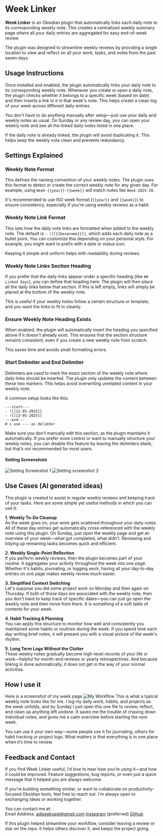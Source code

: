 # Week Linker
**Week Linker** is an Obsidian plugin that automatically links each daily note to its corresponding weekly note. This creates a centralized weekly summary page where all your daily entries are aggregated for easy end-of-week review.

The plugin was designed to streamline weekly reviews by providing a single location to view and reflect on all your work, tasks, and notes from the past seven days.
## Usage Instructions

Once installed and enabled, the plugin automatically links your daily note to its corresponding weekly note. Whenever you create or open a daily note, the plugin checks whether it belongs to a specific week (based on date) and then inserts a link to it in that week's note. This helps create a clean log of your week across different daily entries.

You don't have to do anything manually after setup—just use your daily and weekly notes as usual. On Sunday or any review day, you can open your weekly note and see all the linked daily notes listed in one place.

If the daily note is already linked, the plugin will avoid duplicating it. This helps keep the weekly note clean and prevents redundancy.

## Settings Explained

### Weekly Note Format

This defines the naming convention of your weekly notes. The plugin uses this format to detect or create the correct weekly note for any given day. For example, using `Week-{{year}}-{{week}}` will match notes like `Week-2025-20`.

It's recommended to use ISO week format (`{{year}}` and `{{week}}`) to ensure consistency, especially if you're using weekly reviews as a habit.

### Weekly Note Link Format

This sets how the daily note links are formatted when added to the weekly note. The default is 
`- ![[{{basename}}]]`, which adds each daily note as a bullet point. You can customize this depending on your personal style. For example, you might want to prefix with a date or status icon.

Keeping it simple and uniform helps with readability during reviews.

### Weekly Note Links Section Heading

If you prefer that the daily links appear under a specific heading (like `## Linked Days`), you can define that heading here. The plugin will then place all the daily links below that section. If this is left empty, links will simply be placed at the bottom of the weekly note.

This is useful if your weekly notes follow a certain structure or template, and you want the links to fit in cleanly.

### Ensure Weekly Note Heading Exists

When enabled, the plugin will automatically insert the heading you specified above if it doesn't already exist. This ensures that the section structure remains consistent, even if you create a new weekly note from scratch.

This saves time and avoids small formatting errors.

### Start Delimiter and End Delimiter

Delimiters are used to mark the exact section of the weekly note where daily links should be inserted. The plugin only updates the content between these two markers. This helps avoid overwriting unrelated content in your weekly note.

A common setup looks like this:

```
---start--- 
- ![[12-05-2025]] 
- ![[13-05-2025]] 
---end---
# i use --- as delimter
```
Make sure you don’t manually edit this section, as the plugin maintains it automatically. If you prefer more control or want to manually structure your weekly notes, you can disable this feature by leaving the delimiters blank, but that’s not recommended for most users.

#### Setting Screenshots
![Setting Screenshot 1](<Screenshots/Week Linker Settings SS 1.png>)
![Setting screenshot 2](<Screenshots/Week Linker Setting SS 2.png>)

## Use Cases (AI generated ideas)

This plugin is created to assist in regular weekly reviews and keeping track of your tasks. Here are some simple yet useful methods in which you can use it:

**1. Weekly To-Do Cleanup**  
As the week goes on, your work gets scattered throughout your daily notes. All of these day entries get automatically cross-referenced with the weekly note using this plugin. On Sunday, just open the weekly page and get an overview of your week—what got completed, what didn’t. Reviewing and tidying up remaining tasks becomes quick and efficient.

**2. Weekly Single-Point Reflection**  
If you perform weekly reviews, then the plugin becomes part of your routine. It aggregates your activity throughout the week into one page. Whether it's habits, journaling, or logging work, having all your day-to-day entries on one page makes weekly review much easier.

**3. Simplified Context Switching**  
Let's suppose you did some project work on Monday and then again on Thursday. If both of those days are associated with the weekly note, then you don't have to keep track of specific dates—you can just go open the weekly note and then move from there. It is something of a soft table of contents for your week.

**4. Habit Tracking & Planning**  
You can apply this structure to monitor how well and consistently you maintained some habits or routines during the week. If you spend time each day writing brief notes, it will present you with a visual picture of the week's rhythm.

**5. Long Term Logs Without the Clutter**  
These weekly notes gradually become high-level records of your life or work—helpful for month-end reviews or yearly retrospectives. And because linking is done automatically, it does not get in the way of your normal activities.

## How I use it
Here is a screenshot of my week page
![My Workflow](<Screenshots/Week linker My workflow.png>)
This is what a typical weekly note looks like for me. I log my daily work, habits, and projects as the week unfolds, and by Sunday I just open this one file to review, reflect, and clean up anything left undone. It saves me the trouble of chasing down individual notes, and gives me a calm overview before starting the next week.

You can use it your own way—some people use it for journaling, others for habit tracking or project logs. What matters is that everything is in one place when it’s time to review.

## Feedback and Contact
If you find Week Linker useful, I’d love to hear how you’re using it—and how it could be improved. Feature suggestions, bug reports, or even just a quick message that it helped you are always welcome.

If you're building something similar, or want to collaborate on productivity-focused Obsidian tools, feel free to reach out. I'm always open to exchanging ideas or working together.

You can contact me at:  
Email Address: adiseeksagi@gmail.com 
[Instagram](https://www.instagram.com/adiseeksagi/?hl=en) (preferred)
[Github](https://github.com/adiseeksagi)

If this plugin helped streamline your workflow, consider leaving a review or star on the repo. It helps others discover it, and keeps the project going.